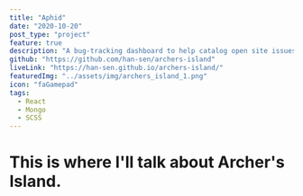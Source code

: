 ```yaml
---
title: "Aphid"
date: "2020-10-20"
post_type: "project"
feature: true
description: "A bug-tracking dashboard to help catalog open site issues."
github: "https://github.com/han-sen/archers-island"
liveLink: "https://han-sen.github.io/archers-island/"
featuredImg: "../assets/img/archers_island_1.png"
icon: "faGamepad"
tags:
  - React
  - Mongo
  - SCSS
---
```


# This is where I'll talk about Archer's Island.
